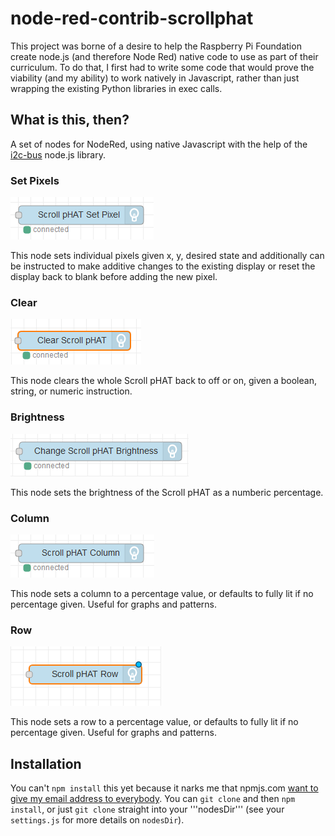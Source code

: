# node-red-contrib-scrollphat

This project was borne of a desire to help the Raspberry Pi Foundation create node.js (and therefore Node Red) native code to use as part of their curriculum.
To do that, I first had to write some code that would prove the viability (and my ability) to work natively in Javascript, rather than just wrapping the existing Python libraries in exec calls.

## What is this, then?

A set of nodes for NodeRed, using native Javascript with the help of the [i2c-bus](https://www.npmjs.com/package/i2c-bus) node.js library.

### Set Pixels

![](images/setPixel.PNG?raw=true)

This node sets individual pixels given x, y, desired state and additionally can be instructed to make additive changes to the existing display or reset the display back to blank before adding the new pixel.

### Clear

![](images/Clear.PNG?raw=true)

This node clears the whole Scroll pHAT back to off or on, given a boolean, string, or numeric instruction.

### Brightness

![](images/Brightness.PNG?raw=true)

This node sets the brightness of the Scroll pHAT as a numberic percentage.

### Column

![](images/Column.PNG?raw=true)

This node sets a column to a percentage value, or defaults to fully lit if no percentage given. Useful for graphs and patterns.

### Row

![](images/Row.PNG?raw=true)

This node sets a row to a percentage value, or defaults to fully lit if no percentage given. Useful for graphs and patterns.

## Installation

You can't ```npm install``` this yet because it narks me that npmjs.com [want to give my email address to everybody](https://github.com/npm/www/issues/16). You can ```git clone``` and then ```npm install```, or just ```git clone``` straight into your '''nodesDir''' (see your ```settings.js``` for more details on ```nodesDir```).
